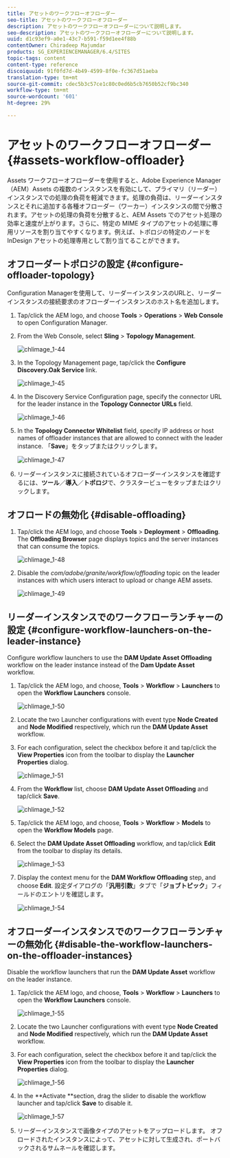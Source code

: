 ```yaml
---
title: アセットのワークフローオフローダー
seo-title: アセットのワークフローオフローダー
description: アセットのワークフローオフローダーについて説明します。
seo-description: アセットのワークフローオフローダーについて説明します。
uuid: d1c93ef9-a0e1-43c7-b591-f59d1ee4f88b
contentOwner: Chiradeep Majumdar
products: SG_EXPERIENCEMANAGER/6.4/SITES
topic-tags: content
content-type: reference
discoiquuid: 91f0fd7d-4b49-4599-8f0e-fc367d51aeba
translation-type: tm+mt
source-git-commit: cdec5b3c57ce1c80c0ed6b5cb7650b52cf9bc340
workflow-type: tm+mt
source-wordcount: '601'
ht-degree: 29%

---
```



# アセットのワークフローオフローダー{#assets-workflow-offloader}

Assets ワークフローオフローダーを使用すると、Adobe Experience Manager（AEM）Assets の複数のインスタンスを有効にして、プライマリ（リーダー）インスタンスでの処理の負荷を軽減できます。処理の負荷は、リーダーインスタンスとそれに追加する各種オフローダー（ワーカー）インスタンスの間で分散されます。アセットの処理の負荷を分散すると、AEM Assets でのアセット処理の効率と速度が上がります。さらに、特定の MIME タイプのアセットの処理に専用リソースを割り当てやすくなります。例えば、トポロジの特定のノードを InDesign アセットの処理専用として割り当てることができます。

## オフローダートポロジの設定 {#configure-offloader-topology}

Configuration Managerを使用して、リーダーインスタンスのURLと、リーダーインスタンスの接続要求のオフローダーインスタンスのホスト名を追加します。

1. Tap/click the AEM logo, and choose **Tools** > **Operations** > **Web Console** to open Configuration Manager.
1. From the Web Console, select **Sling** >  **Topology Management**.

   ![chlimage_1-44](assets/chlimage_1-44.png)

1. In the Topology Management page, tap/click the **Configure Discovery.Oak Service** link.

   ![chlimage_1-45](assets/chlimage_1-45.png)

1. In the Discovery Service Configuration page, specify the connector URL for the leader instance in the **Topology Connector URLs** field.

   ![chlimage_1-46](assets/chlimage_1-46.png)

1. In the **Topology Connector Whitelist** field, specify IP address or host names of offloader instances that are allowed to connect with the leader instance. 「**Save**」をタップまたはクリックします。

   ![chlimage_1-47](assets/chlimage_1-47.png)

1. リーダーインスタンスに接続されているオフローダーインスタンスを確認するには、**ツール**／**導入**／**トポロジ**&#x200B;で、クラスタービューをタップまたはクリックします。

## オフロードの無効化 {#disable-offloading}

1. Tap/click the AEM logo, and choose **Tools** > **Deployment** > **Offloading**. The **Offloading Browser** page displays topics and the server instances that can consume the topics.

   ![chlimage_1-48](assets/chlimage_1-48.png)

1. Disable the *com/adobe/granite/workflow/offloading* topic on the leader instances with which users interact to upload or change AEM assets.

   ![chlimage_1-49](assets/chlimage_1-49.png)

## リーダーインスタンスでのワークフローランチャーの設定 {#configure-workflow-launchers-on-the-leader-instance}

Configure workflow launchers to use the **DAM Update Asset Offloading** workflow on the leader instance instead of the **Dam Update Asset** workflow.

1. Tap/click the AEM logo, and choose, **Tools** > **Workflow** > **Launchers** to open the **Workflow Launchers** console.

   ![chlimage_1-50](assets/chlimage_1-50.png)

1. Locate the two Launcher configurations with event type **Node Created** and **Node Modified** respectively, which run the **DAM Update Asset** workflow.
1. For each configuration, select the checkbox before it and tap/click the **View Properties** icon from the toolbar to display the **Launcher Properties** dialog.

   ![chlimage_1-51](assets/chlimage_1-51.png)

1. From the **Workflow** list, choose **DAM Update Asset Offloading** and tap/click **Save**.

   ![chlimage_1-52](assets/chlimage_1-52.png)

1. Tap/click the AEM logo, and choose, **Tools** > **Workflow** > **Models** to open the **Workflow Models** page.
1. Select the **DAM Update Asset Offloading** workflow, and tap/click **Edit** from the toolbar to display its details.

   ![chlimage_1-53](assets/chlimage_1-53.png)

1. Display the context menu for the **DAM Workflow Offloading** step, and choose **Edit**. 設定ダイアログの「**汎用引数**」タブで「**ジョブトピック**」フィールドのエントリを確認します。

   ![chlimage_1-54](assets/chlimage_1-54.png)

## オフローダーインスタンスでのワークフローランチャーの無効化 {#disable-the-workflow-launchers-on-the-offloader-instances}

Disable the workflow launchers that run the **DAM Update Asset** workflow on the leader instance.

1. Tap/click the AEM logo, and choose, **Tools** > **Workflow** > **Launchers** to open the **Workflow Launchers** console.

   ![chlimage_1-55](assets/chlimage_1-55.png)

1. Locate the two Launcher configurations with event type **Node Created** and **Node Modified** respectively, which run the **DAM Update Asset** workflow.
1. For each configuration, select the checkbox before it and tap/click the **View Properties** icon from the toolbar to display the **Launcher Properties** dialog.

   ![chlimage_1-56](assets/chlimage_1-56.png)

1. In the **Activate **section, drag the slider to disable the workflow launcher and tap/click **Save** to disable it.

   ![chlimage_1-57](assets/chlimage_1-57.png)

1. リーダーインスタンスで画像タイプのアセットをアップロードします。 オフロードされたインスタンスによって、アセットに対して生成され、ポートバックされるサムネールを確認します。

